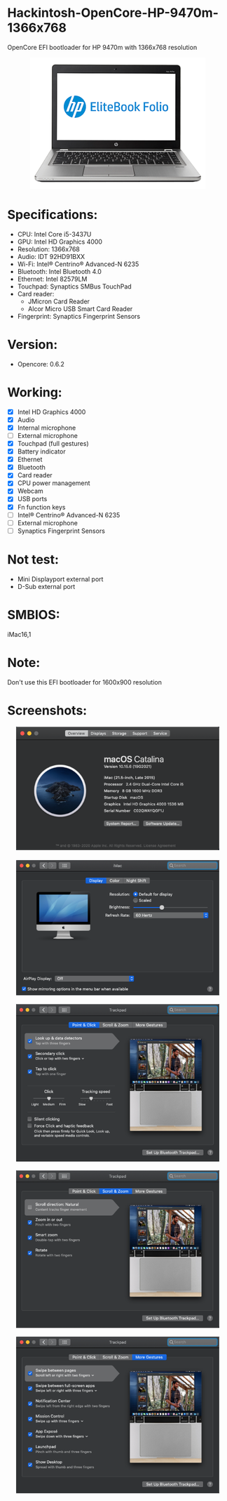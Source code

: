 # Hackintosh-OpenCore-HP-9470m-1366x768
OpenCore EFI bootloader for HP 9470m with 1366x768 resolution

<p align="center">
  <img width="400" height="300" src="/img/HP_9470m.png">
</p>

# Specifications:
* CPU: Intel Core i5-3437U
* GPU: Intel HD Graphics 4000
* Resolution: 1366x768
* Audio: IDT 92HD91BXX
* Wi-Fi: Intel® Centrino® Advanced-N 6235
* Bluetooth: Intel Bluetooth 4.0
* Ethernet: Intel 82579LM
* Touchpad: Synaptics SMBus TouchPad
* Card reader:
  - JMicron Card Reader
  - Alcor Micro USB Smart Card Reader
* Fingerprint: Synaptics Fingerprint Sensors

# Version: 
* Opencore: 0.6.2

# Working:
- [x] Intel HD Graphics 4000
- [x] Audio
- [x] Internal microphone
- [ ] External microphone
- [x] Touchpad (full gestures)
- [x] Battery indicator
- [x] Ethernet
- [x] Bluetooth
- [x] Card reader
- [x] CPU power management
- [x] Webcam
- [x] USB ports
- [x] Fn function keys
- [ ] Intel® Centrino® Advanced-N 6235
- [ ] External microphone
- [ ] Synaptics Fingerprint Sensors

# Not test:
* Mini Displayport external port
* D-Sub external port

# SMBIOS:
iMac16,1
 
# Note:
Don't use this EFI bootloader for 1600x900 resolution

# Screenshots:
<p align="center" style="margin:20px">
  <img src="/img/Properties.png" alt="System Information">
</p>
<p align="center" style="margin:20px">
  <img align="center" src="/img/Backlight.png">
</p>
<p align="center" style="margin:20px">
  <img align="center" src="/img/Touchpad_1.png">
</p>
<p align="center" style="margin:20px">
  <img align="center" src="/img/Touchpad_2.png">
</p>
<p align="center" style="margin:20px">
  <img align="center" src="/img/Touchpad_3.png">
</p>
